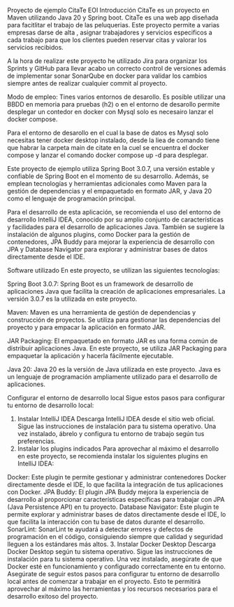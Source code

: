 Proyecto de ejemplo CitaTe EOI
Introducción
CitaTe es un proyecto en Maven utilizando Java 20 y Spring boot. CitaTe es una web app diseñada para facitlitar el trabajo de las peluquerias. Este proyecto permite a varias empresas darse de alta , asignar trabajadores y servicios especificos a cada trabajo para que los clientes pueden reservar citas y valorar los servicios recibidos.

A la hora de realizar este proyecto he utilizado Jira para organizar los Sprints y GitHub para llevar acabo un correcto control de versiones además de implementar sonar SonarQube en docker para validar los cambios siempre antes de realizar cualquier commit al proyecto.

Modo de empleo: Tines varios entornos de desarollo. Es posible utilizar una BBDD en memoria para pruebas (h2) o en el entorno de desarollo permite desplegar un contedor en docker con Mysql solo es necesairo lanzar el docker compose.

Para el entorno de desarollo en el cual la base de datos es Mysql solo necesitas tener docker desktop instalado, desde la liea de comando tiene que habrar la carpeta main de citate en la cuel se encuentra el docker compose y lanzar el comando docker compose up -d para desplegar.

Este proyecto de ejemplo utiliza Spring Boot 3.0.7, una versión estable y confiable de Spring Boot en el momento de su desarrollo. Además, se emplean tecnologías y herramientas adicionales como Maven para la gestión de dependencias y el empaquetado en formato JAR, y Java 20 como el lenguaje de programación principal.

Para el desarrollo de esta aplicación, se recomienda el uso del entorno de desarrollo IntelliJ IDEA, conocido por su amplio conjunto de características y facilidades para el desarrollo de aplicaciones Java. También se sugiere la instalación de algunos plugins, como Docker para la gestión de contenedores, JPA Buddy para mejorar la experiencia de desarrollo con JPA y Database Navigator para explorar y administrar bases de datos directamente desde el IDE.

Software utilizado
En este proyecto, se utilizan las siguientes tecnologías:

Spring Boot 3.0.7: Spring Boot es un framework de desarrollo de aplicaciones Java que facilita la creación de aplicaciones empresariales. La versión 3.0.7 es la utilizada en este proyecto.

Maven: Maven es una herramienta de gestión de dependencias y construcción de proyectos. Se utiliza para gestionar las dependencias del proyecto y para empacar la aplicación en formato JAR.

JAR Packaging: El empaquetado en formato JAR es una forma común de distribuir aplicaciones Java. En este proyecto, se utiliza JAR Packaging para empaquetar la aplicación y hacerla fácilmente ejecutable.

Java 20: Java 20 es la versión de Java utilizada en este proyecto. Java es un lenguaje de programación ampliamente utilizado para el desarrollo de aplicaciones.

Configurar el entorno de desarrollo local
Sigue estos pasos para configurar tu entorno de desarrollo local:

1. Instalar IntelliJ IDEA
Descarga IntelliJ IDEA desde el sitio web oficial.
Sigue las instrucciones de instalación para tu sistema operativo.
Una vez instalado, ábrelo y configura tu entorno de trabajo según tus preferencias.
2. Instalar los plugins indicados
Para aprovechar al máximo el desarrollo en este proyecto, se recomienda instalar los siguientes plugins en IntelliJ IDEA:

Docker: Este plugin te permite gestionar y administrar contenedores Docker directamente desde el IDE, lo que facilita la integración de tus aplicaciones con Docker.
JPA Buddy: El plugin JPA Buddy mejora la experiencia de desarrollo al proporcionar características específicas para trabajar con JPA (Java Persistence API) en tu proyecto.
Database Navigator: Este plugin te permite explorar y administrar bases de datos directamente desde el IDE, lo que facilita la interacción con tu base de datos durante el desarrollo.
SonarLint: SonarLint te ayudará a detectar errores y defectos de programación en el código, consiguiendo siempre que calidad y seguridad lleguen a los estándares más altos.
3. Instalar Docker Desktop
Descarga Docker Desktop según tu sistema operativo.
Sigue las instrucciones de instalación para tu sistema operativo.
Una vez instalado, asegúrate de que Docker esté en funcionamiento y configurado correctamente en tu entorno.
Asegúrate de seguir estos pasos para configurar tu entorno de desarrollo local antes de comenzar a trabajar en el proyecto. Esto te permitirá aprovechar al máximo las herramientas y los recursos necesarios para el desarrollo exitoso del proyecto.
